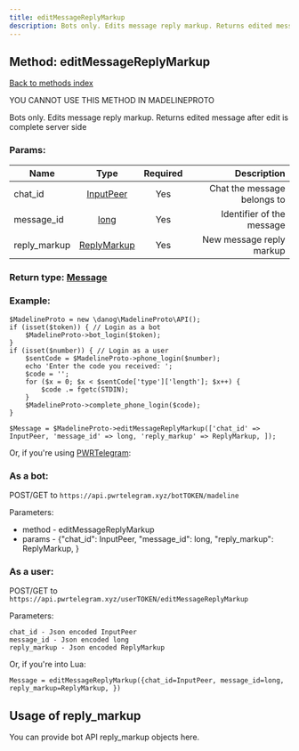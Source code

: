 ```yaml
---
title: editMessageReplyMarkup
description: Bots only. Edits message reply markup. Returns edited message after edit is complete server side
---
```

## Method: editMessageReplyMarkup  
[Back to methods index](index.md)


YOU CANNOT USE THIS METHOD IN MADELINEPROTO


Bots only. Edits message reply markup. Returns edited message after edit is complete server side

### Params:

| Name     |    Type       | Required | Description |
|----------|:-------------:|:--------:|------------:|
|chat\_id|[InputPeer](../types/InputPeer.md) | Yes|Chat the message belongs to|
|message\_id|[long](../types/long.md) | Yes|Identifier of the message|
|reply\_markup|[ReplyMarkup](../types/ReplyMarkup.md) | Yes|New message reply markup|


### Return type: [Message](../types/Message.md)

### Example:


```
$MadelineProto = new \danog\MadelineProto\API();
if (isset($token)) { // Login as a bot
    $MadelineProto->bot_login($token);
}
if (isset($number)) { // Login as a user
    $sentCode = $MadelineProto->phone_login($number);
    echo 'Enter the code you received: ';
    $code = '';
    for ($x = 0; $x < $sentCode['type']['length']; $x++) {
        $code .= fgetc(STDIN);
    }
    $MadelineProto->complete_phone_login($code);
}

$Message = $MadelineProto->editMessageReplyMarkup(['chat_id' => InputPeer, 'message_id' => long, 'reply_markup' => ReplyMarkup, ]);
```

Or, if you're using [PWRTelegram](https://pwrtelegram.xyz):

### As a bot:

POST/GET to `https://api.pwrtelegram.xyz/botTOKEN/madeline`

Parameters:

* method - editMessageReplyMarkup
* params - {"chat_id": InputPeer, "message_id": long, "reply_markup": ReplyMarkup, }



### As a user:

POST/GET to `https://api.pwrtelegram.xyz/userTOKEN/editMessageReplyMarkup`

Parameters:

```
chat_id - Json encoded InputPeer
message_id - Json encoded long
reply_markup - Json encoded ReplyMarkup

```

Or, if you're into Lua:

```
Message = editMessageReplyMarkup({chat_id=InputPeer, message_id=long, reply_markup=ReplyMarkup, })
```


## Usage of reply_markup

You can provide bot API reply_markup objects here.  


